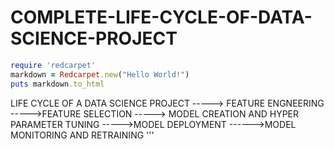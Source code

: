 # COMPLETE-LIFE-CYCLE-OF-DATA-SCIENCE-PROJECT

```ruby
require 'redcarpet'
markdown = Redcarpet.new("Hello World!")
puts markdown.to_html
```
LIFE CYCLE OF A DATA SCIENCE PROJECT -----> FEATURE ENGNEERING ----->FEATURE SELECTION -----> MODEL CREATION AND HYPER PARAMETER TUNING ----->MODEL DEPLOYMENT ------>MODEL MONITORING AND RETRAINING
'''
